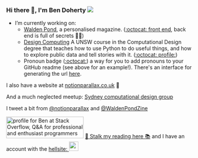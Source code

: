 ### Hi there 👋, I'm Ben Doherty ![](https://pronoun.cyou/x/y?subject=He&object=Him&posessive=His&posessive-pronoun=His&reflexive=Himself&emoji=%F0%9F%91%AB&colour=B00B55&height=20&sep=%20|%20&flag=straightally)

- I’m currently working on:
    - [Walden Pond](https://waldenpond.press/), a personalised magazine. ([:octocat: front end](https://github.com/notionparallax/wp2frontEnd), back end is full of secrets 🧙‍♂️)
    - [Design Computing](http://design-computing.github.io/) A UNSW course in the Computational Design degree that teaches how to use Python to do useful things, and how to explore public data and tell stories with it. ([:octocat: profile:](https://github.com/design-computing))
    - Pronoun badge ([:octocat:](https://github.com/notionparallax/pronoun-badge)) a way for you to add pronouns to your GitHub readme (see above for an example!). There's an interface for generating the url [here](https://peaceful-goodall-c192fb.netlify.app/).

I also have a website at [notionparallax.co.uk](http://notionparallax.co.uk/) 🐷

And a much neglected meetup: [
Sydney computational design group](https://www.meetup.com/Sydney-computational-design-group/)

I tweet a bit from [@notionparallax](https://twitter.com/notionparallax) and [@WaldenPondZine](https://twitter.com/WaldenPondZine)


<a href="https://stackoverflow.com/users/1835727/ben"><img src="https://stackoverflow.com/users/flair/1835727.png" width="208" height="58" alt="profile for Ben at Stack Overflow, Q&amp;A for professional and enthusiast programmers" title="profile for Ben at Stack Overflow, Q&amp;A for professional and enthusiast programmers"></a> [📖 Stalk my reading here 📚](https://www.goodreads.com/user/show/19575421-ben-doherty) and I have an account with the [hellsite: <img src="https://cdn.iconscout.com/icon/free/png-256/linkedin-208-916919.png" width="25"/>](www.linkedin.com/in/ben-doherty-np)
